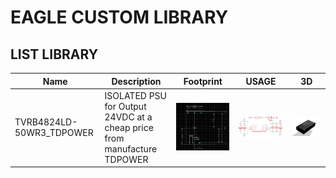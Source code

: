 # EAGLE CUSTOM LIBRARY

## LIST LIBRARY
Name | Description | Footprint | USAGE | 3D
---- | ----------- | ------- | ------- | -------
TVRB4824LD-50WR3_TDPOWER | ISOLATED PSU for Output 24VDC at a cheap price from manufacture TDPOWER | <img src="DOC/TVRB4824LD-50WR3_FOOTPRINT.png"> | <img src="DOC/TVRB4824LD-50WR3_EXAMPLE.png">  | <img src="DOC/TVRB4824LV-50WR3_3D.png">